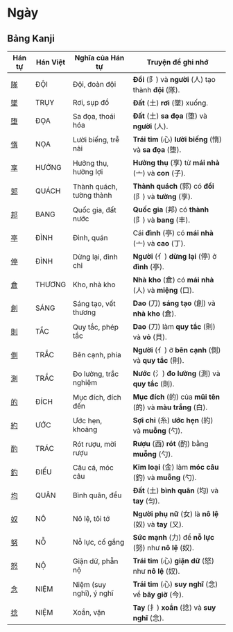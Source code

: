 # Ngày

## Bảng Kanji

| Hán tự | Hán Việt | Nghĩa của Hán tự | Truyện để ghi nhớ |
|---|---|---|---|
| [隊](https://mazii.net/vi-VN/search/kanji/javi/%E9%9A%8A) | ĐỘI | Đội, đoàn đội | **Đồi** (阝) và **người** (人) tạo thành **đội** (隊). |
| [墜](https://mazii.net/vi-VN/search/kanji/javi/%E5%A2%9C) | TRỤY | Rơi, sụp đổ | **Đất** (土) **rơi** (墜) xuống. |
| [堕](https://mazii.net/vi-VN/search/kanji/javi/%E5%A0%95) | ĐỌA | Sa đọa, thoái hóa | **Đất** (土) **sa đọa** (堕) và **người** (人). |
| [惰](https://mazii.net/vi-VN/search/kanji/javi/%E6%83%B0) | NỌA | Lười biếng, trễ nải | **Trái tim** (心) **lười biếng** (惰) và **sa đọa** (堕). |
| [享](https://mazii.net/vi-VN/search/kanji/javi/%E4%BA%AB) | HƯỞNG | Hưởng thụ, hưởng lợi | **Hưởng thụ** (享) từ **mái nhà** (亠) và **con** (子). |
| [郭](https://mazii.net/vi-VN/search/kanji/javi/%E9%83%AD) | QUÁCH | Thành quách, tường thành | **Thành quách** (郭) có **đồi** (阝) và **tường** (享). |
| [邦](https://mazii.net/vi-VN/search/kanji/javi/%E9%82%A6) | BANG | Quốc gia, đất nước | **Quốc gia** (邦) có **thành** (阝) và **bang** (丰). |
| [亭](https://mazii.net/vi-VN/search/kanji/javi/%E4%BA%AD) | ĐÌNH | Đình, quán | Cái **đình** (亭) có **mái nhà** (亠) và **cao** (丁). |
| [停](https://mazii.net/vi-VN/search/kanji/javi/%E5%81%9C) | ĐÌNH | Dừng lại, đình chỉ | **Người** (亻) **dừng lại** (停) ở **đình** (亭). |
| [倉](https://mazii.net/vi-VN/search/kanji/javi/%E5%80%89) | THƯƠNG | Kho, nhà kho | **Nhà kho** (倉) có **mái nhà** (人) và **miệng** (口). |
| [創](https://mazii.net/vi-VN/search/kanji/javi/%E5%89%B5) | SÁNG | Sáng tạo, vết thương | **Dao** (刀) **sáng tạo** (創) và **nhà kho** (倉). |
| [則](https://mazii.net/vi-VN/search/kanji/javi/%E5%89%87) | TẮC | Quy tắc, phép tắc | **Dao** (刀) làm **quy tắc** (則) và **vỏ** (貝). |
| [側](https://mazii.net/vi-VN/search/kanji/javi/%E5%81%B4) | TRẮC | Bên cạnh, phía | **Người** (亻) ở **bên cạnh** (側) và **quy tắc** (則). |
| [測](https://mazii.net/vi-VN/search/kanji/javi/%E6%B8%AC) | TRẮC | Đo lường, trắc nghiệm | **Nước** (氵) **đo lường** (測) và **quy tắc** (則). |
| [的](https://mazii.net/vi-VN/search/kanji/javi/%E7%9A%84) | ĐÍCH | Mục đích, đích đến | **Mục đích** (的) của **mũi tên** (的) và **màu trắng** (白). |
| [約](https://mazii.net/vi-VN/search/kanji/javi/%E7%B4%84) | ƯỚC | Ước hẹn, khoảng | **Sợi chỉ** (糸) **ước hẹn** (約) và **muỗng** (勺). |
| [酌](https://mazii.net/vi-VN/search/kanji/javi/%E9%85%8C) | TRÁC | Rót rượu, mời rượu | **Rượu** (酉) **rót** (酌) bằng **muỗng** (勺). |
| [釣](https://mazii.net/vi-VN/search/kanji/javi/%E9%87%A3) | ĐIẾU | Câu cá, móc câu | **Kim loại** (金) làm **móc câu** (釣) và **muỗng** (勺). |
| [均](https://mazii.net/vi-VN/search/kanji/javi/%E5%9D%87) | QUÂN | Bình quân, đều | **Đất** (土) **bình quân** (均) và **tay** (匀). |
| [奴](https://mazii.net/vi-VN/search/kanji/javi/%E5%A5%B4) | NÔ | Nô lệ, tôi tớ | **Người phụ nữ** (女) là **nô lệ** (奴) và **tay** (又). |
| [努](https://mazii.net/vi-VN/search/kanji/javi/%E5%8A%AA) | NỖ | Nỗ lực, cố gắng | **Sức mạnh** (力) để **nỗ lực** (努) như **nô lệ** (奴). |
| [怒](https://mazii.net/vi-VN/search/kanji/javi/%E6%80%92) | NỘ | Giận dữ, phẫn nộ | **Trái tim** (心) **giận dữ** (怒) như **nô lệ** (奴). |
| [念](https://mazii.net/vi-VN/search/kanji/javi/%E5%BF%B5) | NIỆM | Niệm (suy nghĩ), ý nghĩ | **Trái tim** (心) **suy nghĩ** (念) về **bây giờ** (今). |
| [捻](https://mazii.net/vi-VN/search/kanji/javi/%E6%8D%BB) | NIỆM | Xoắn, vặn | **Tay** (扌) **xoắn** (捻) và **suy nghĩ** (念). |

